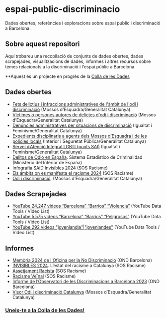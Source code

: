 # espai-public-discriminacio
Dades obertes, referències i exploracions sobre espai públic i discriminació a Barcelona.

## Sobre aquest repositori
Aquí trobareu una recopilació de conjunts de dades obertes, dades scrapejades, visualitzacions de dades, informes i altres recursos sobre temes relacionats a la discriminació i l'espai públic a Barcelona.



**Aquest és un projecte en progrés de la [Colla de les Dades](https://github.com/colladades/trobades-2025)

## Dades obertes
- [Fets delictius i infraccions administratives de l'àmbit de l'odi i discriminació](https://analisi.transparenciacatalunya.cat/Seguretat/Fets-delictius-i-infraccions-administratives-de-l-/y48r-ae59/about_data) (Mossos d’Esquadra/Generalitat Catalunya)
- [Víctimes o persones autores de delictes d'odi i discriminació](https://analisi.transparenciacatalunya.cat/Seguretat/V-ctimes-o-persones-autores-de-delictes-d-odi-i-di/gci6-2ubm/about_data) (Mossos d’Esquadra/Generalitat Catalunya)
- [Denúncies administratives per situacions de discriminació](https://analisi.transparenciacatalunya.cat/Legislaci-just-cia/Den-ncies-administratives-per-situacions-de-discri/2rrn-qd8a/about_data) (Igualtat i Feminisme/Generalitat Catalunya)
- [Expedients disciplinaris a agents dels Mossos d’Esquadra i de les policies locals](https://analisi.transparenciacatalunya.cat/Seguretat/Expedients-disciplinaris-a-agents-dels-Mossos-d-Es/3idm-msiy/about_data) (Interior i Seguretat Pública/Generalitat Catalunya)
- [Servei d’Atenció Integral LGBTI (punts SAI)](https://analisi.transparenciacatalunya.cat/Societat-benestar/Servei-d-Atenci-Integral-LGBTI-punts-SAI-/pfhf-24cr/about_data) (Igualtat i Feminisme/Generalitat Catalunya)
- [Delitos de Odio en España](https://estadisticasdecriminalidad.ses.mir.es/publico/portalestadistico/datos.html?type=pcaxis&path=/Datos6/&file=pcaxis). Sistema Estadístico de Criminalidad (Ministerio del Interior de España)
- [Infografia SAiD Invisibles 2024](https://infogram.com/2024informesosracisme-1h0r6rz809l9w4e?live) (SOS Racisme)
- [Els ámbits on es manifesta el racisme 2024](https://infogram.com/2024els-ambits-manifesta-el-racisme-1h0r6rz8xpy1l4e?live) (SOS Racisme)
- [Odi i discriminació](https://mossos.gencat.cat/ca/els_mossos_desquadra/indicadors_i_qualitat/dades_obertes/Visors_altres_dades/odi_discriminacio/). (Mossos d’Esquadra/Generalitat Catalunya)

## Dades Scrapejades
- [YouTube 24,247 videos “Barcelona” “Barrios” “Violencia”](data/20050101-20250604_youtube_barrios-violencia-barcelona_01.csv) (YouTube Data Tools / Video List)
- [YouTube 5,575 videos “Barcelona” “Barrios” “Peligrosos”](data/20050101-20250604_youtube_barrios-peligrosos-barcelona_01.csv) (YouTube Data Tools / Video List)
- [YouTube 292 videos "jovenlandia"|"jovenlandes"](data/20050101-20250604_youtube_jovenlandes_01) (YouTube Data Tools / Video List)

## Informes
- [Memòria 2024 de l'Oficina per la No Discriminació](https://ajuntament.barcelona.cat/oficina-no-discriminacio/ca/noticia/publicada-la-memoria-2024-de-l-oficina-per-la-no-discriminacio) (OND Barcelona)
- [INVISIBLES 2024](https://infogram.com/2024informesosracisme-1h0r6rz809l9w4e?live). L’estat del racisme a Catalunya (SOS Racisme)
- [Assetjament Racista](https://sosracisme.org/analisi-de-dades-sobre-casos-dassetjament-racista-en-contextos-de-convivencia-veinal/) (SOS Racisme)
- [Racisme Veïnal](https://infogram.com/infografiaracismeveinal-1h984wo9gqkxd6p) (SOS Racisme)
- [Informe de l’Observatori de les Discriminacions a Barcelona 2023](https://ajuntament.barcelona.cat/oficina-no-discriminacio/node/250) (OND Barcelona)
- [Visor Odi i discriminació Catalunya](https://mossos.gencat.cat/ca/els_mossos_desquadra/indicadors_i_qualitat/dades_obertes/Visors_altres_dades/odi_discriminacio/#dades-obertes) (Mossos d’Esquadra/Generalitat Catalunya)




### [Uneix-te a la Colla de les Dades!](https://comunitat.canodrom.barcelona/assemblies/comunitat/f/1651/meetings/2936)